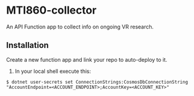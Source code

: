 # MTI860-collector
An API Function app to collect info on ongoing VR research.

## Installation
Create a new function app and link your repo to auto-deploy to it.

1. In your local shell execute this:
```
$ dotnet user-secrets set ConnectionStrings:CosmosDbConnectionString "AccountEndpoint=<ACCOUNT_ENDPOINT>;AccountKey=<ACCOUNT_KEY>"
```
